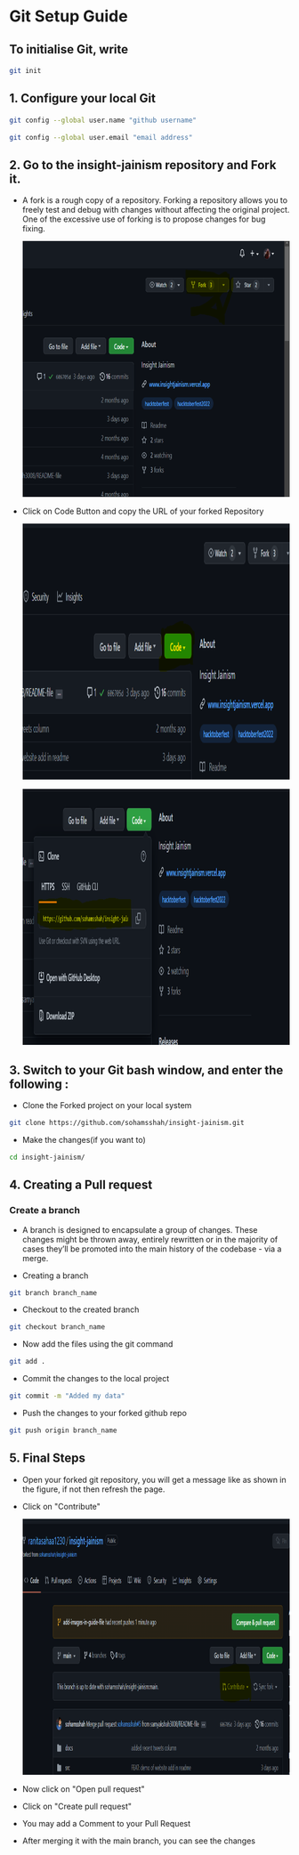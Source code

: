 # Git Setup Guide

## To initialise Git, write

```bash
git init
```

## 1. Configure your local Git

```bash
git config --global user.name "github username"
```

```bash
git config --global user.email "email address"
```

## 2. Go to the insight-jainism repository and Fork it.

- A fork is a rough copy of a repository. Forking a repository allows you to freely test and debug with changes without affecting the original project. One of the excessive use of forking is to propose changes for bug fixing.

    <img src="src/assets/fork.png"
     alt="Fork"
     style="float: ; margin-right: 10px; width: 890px; height: 460px" />

- Click on Code Button and copy the URL of your forked Repository

    <img src="src/assets/code_button.png"
     alt="Click on Code Button"
     style="float: ; margin-right: 10px; width: 890px; height: 460px" />

  <img src="src/assets/code_url.png"
     alt="Copy the URL"
     style="float: ; margin-right: 10px; width: 890px; height: 460px" />

## 3. Switch to your Git bash window, and enter the following :

- Clone the Forked project on your local system

```bash
git clone https://github.com/sohamsshah/insight-jainism.git
```

- Make the changes(if you want to)

```bash
cd insight-jainism/
```

## 4. Creating a Pull request

### Create a branch

- A branch is designed to encapsulate a group of changes. These changes might be thrown away, entirely rewritten or in the majority of cases they’ll be promoted into the main history of the codebase - via a merge.

- Creating a branch

```bash
git branch branch_name
```

- Checkout to the created branch

```bash
git checkout branch_name
```

- Now add the files using the git command

```bash
git add .
```

- Commit the changes to the local project

```bash
git commit -m "Added my data"
```

- Push the changes to your forked github repo

```bash
git push origin branch_name
```

## 5. Final Steps

- Open your forked git repository, you will get a message like as shown in the figure, if not then refresh the page.

- Click on "Contribute"

    <img src="src/assets/contribute-pullreq.png"
     alt="Contribute"
     style="float: ; margin-right: 10px; width: 890px; height: 460px" />

- Now click on "Open pull request"

- Click on "Create pull request"

- You may add a Comment to your Pull Request

- After merging it with the main branch, you can see the changes
